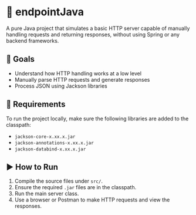 # 🧪 endpointJava

A pure Java project that simulates a basic HTTP server capable of manually handling requests and returning responses, without using Spring or any backend frameworks.

## 🎯 Goals

- Understand how HTTP handling works at a low level
- Manually parse HTTP requests and generate responses
- Process JSON using Jackson libraries

## 🔧 Requirements

To run the project locally, make sure the following libraries are added to the classpath:

- `jackson-core-x.xx.x.jar`
- `jackson-annotations-x.xx.x.jar`
- `jackson-databind-x.xx.x.jar`

## ▶️ How to Run

1. Compile the source files under `src/`.
2. Ensure the required `.jar` files are in the classpath.
3. Run the main server class.
4. Use a browser or Postman to make HTTP requests and view the responses.